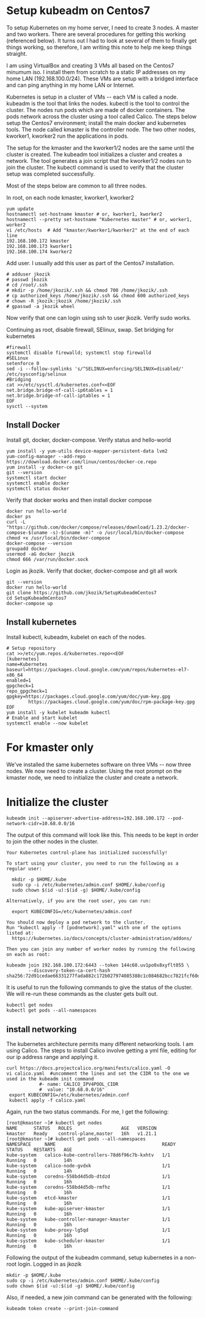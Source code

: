 # Setup kubeadm on Centos7
To setup Kubernetes on my home server, I need to create 3 nodes.  A master and two workers.  There are several procedures for getting this working (referenced below).  It turns out I had to look at several of them to finally get things working, so therefore, I am writing this note to help me keep things straight.

I am using VirtualBox and creating 3 VMs all based on the Centos7 minumum iso.  I install them from scratch to a static IP addresses on my home LAN (192.168.100.0/24). These VMs are setup with a bridged interface and can ping anything in my home LAN or Internet.  

Kubernetes is setup in a cluster of VMs -- each VM is called a node.  kubeadm is the tool that links the nodes. kubectl is the tool to control the cluster.  The nodes run pods which are made of docker containers. The pods network across the cluster using a tool called Calico. The steps below setup the Centos7 environment; install the main docker and kubernetes tools.  The node called kmaster is the controller node.  The two other nodes, kworker1, kworker2 run the applications in pods.  

The setup for the kmaster and the kworker1/2 nodes are the same until the cluster is created.  The kubeadm tool initializes a cluster and creates a network.  The tool generates a join script that the kworker1/2 nodes run to join the cluster. The kubectl command is used to verify that the cluster setup was completed successfully.

Most of the steps below are common to all three nodes.

In root, on each node kmaster, kworker1, kworker2

```
yum update
hostnamectl set-hostname kmaster # or, kworker1, kworker2     
hostnamectl --pretty set-hostname "Kubernetes master" # or, worker1, worker2
vi /etc/hosts  # Add "kmaster/kworker1/kworker2" at the end of each line
192.168.100.172 kmaster
192.168.100.173 kworker1
192.168.100.174 kworker2
```
Add user. I usually add this user as part of the Centos7 installation.
```
# adduser jkozik
# passwd jkozik
# cd /root/.ssh
# mkdir -p /home/jkozik/.ssh && chmod 700 /home/jkozik/.ssh
# cp authorized_keys /home/jkozik/.ssh && chmod 600 authorized_keys
# chown -R jkozik:jkozik /home/jkozik/.ssh
# gpasswd -a jkozik wheel
```
Now verify that one can login using ssh to user jkozik.  Verify sudo works. 

Continuing as root, disable firewall, SElinux, swap. Set bridging for kubernetes
```
#firewall
systemctl disable firewalld; systemctl stop firewalld
#SELinux
setenforce 0
sed -i --follow-symlinks 's/^SELINUX=enforcing/SELINUX=disabled/' /etc/sysconfig/selinux
#Bridging
cat >>/etc/sysctl.d/kubernetes.conf<<EOF
net.bridge.bridge-nf-call-ip6tables = 1
net.bridge.bridge-nf-call-iptables = 1
EOF
sysctl --system
```
## Install Docker
Install git, docker, docker-compose.  Verify status and hello-world
```
yum install -y yum-utils device-mapper-persistent-data lvm2
yum-config-manager --add-repo https://download.docker.com/linux/centos/docker-ce.repo
yum install -y docker-ce git
git --version
systemctl start docker 
systemctl enable docker
systemctl status docker
```
Verify that docker works and then install docker compose
```
docker run hello-world
docker ps
curl -L "https://github.com/docker/compose/releases/download/1.23.2/docker-compose-$(uname -s)-$(uname -m)" -o /usr/local/bin/docker-compose
chmod +x /usr/local/bin/docker-compose
docker-compose --version
groupadd docker
usermod -aG docker jkozik
chmod 666 /var/run/docker.sock
```
Login as jkozik. Verify that docker, docker-compose and git all work

```
git --version
docker run hello-world
git clone https://github.com/jkozik/SetupKubeadmCentos7
cd SetupKubeadmCentos7
docker-compose up
```
## Install kubernetes 
Install kubectl, kubeadm, kubelet on each of the nodes.
```
# Setup repository
cat >>/etc/yum.repos.d/kubernetes.repo<<EOF
[kubernetes]
name=Kubernetes
baseurl=https://packages.cloud.google.com/yum/repos/kubernetes-el7-x86_64
enabled=1
gpgcheck=1
repo_gpgcheck=1
gpgkey=https://packages.cloud.google.com/yum/doc/yum-key.gpg
        https://packages.cloud.google.com/yum/doc/rpm-package-key.gpg
EOF
yum install -y kubelet kubeadm kubectl
# Enable and start kubelet
systemctl enable --now kubelet
```
# For kmaster only
We've installed the same kubernetes software on three VMs -- now three nodes.  We now need to create a cluster.  Using the root prompt on the kmaster node, we need to initialize the cluster and create a network.
# Initialize the cluster
```
kubeadm init --apiserver-advertise-address=192.168.100.172 --pod-network-cidr=10.68.0.0/16
```
The output of this command will look like this.  This needs to be kept in order to join the other nodes in the cluster.
```
Your Kubernetes control-plane has initialized successfully!

To start using your cluster, you need to run the following as a regular user:

  mkdir -p $HOME/.kube
  sudo cp -i /etc/kubernetes/admin.conf $HOME/.kube/config
  sudo chown $(id -u):$(id -g) $HOME/.kube/config

Alternatively, if you are the root user, you can run:

  export KUBECONFIG=/etc/kubernetes/admin.conf

You should now deploy a pod network to the cluster.
Run "kubectl apply -f [podnetwork].yaml" with one of the options listed at:
  https://kubernetes.io/docs/concepts/cluster-administration/addons/

Then you can join any number of worker nodes by running the following on each as root:

kubeadm join 192.168.100.172:6443 --token 144c60.uv1po0x8xyflt055 \
        --discovery-token-ca-cert-hash sha256:72d91cedae66331277fada882c172b027974085388c1c084682bcc7821fcf60d
```
It is useful to run the following commands to give the status of the cluster.  We will re-run these commands as the cluster gets built out.
```
kubectl get nodes
kubectl get pods --all-namespaces
```
## install networking
The kubernetes architecture permits many different networking tools.  I am using Calico.  The steps to install Calico involve getting a yml file, editing for our ip address range and applying it.
```
curl https://docs.projectcalico.org/manifests/calico.yaml -O
vi calico.yaml  #uncomment the lines and set the CIDR to the one we used in the kubeadm init command
            #- name: CALICO_IPV4POOL_CIDR
            #  value: "10.68.0.0/16"
 export KUBECONFIG=/etc/kubernetes/admin.conf
 kubectl apply -f calico.yaml
 ```
 Again, run the two status commands.  For me, I get the following:
 ```
[root@kmaster ~]# kubectl get nodes
NAME      STATUS   ROLES                  AGE   VERSION
kmaster   Ready    control-plane,master   16h   v1.21.1
[root@kmaster ~]# kubectl get pods --all-namespaces
NAMESPACE     NAME                                       READY   STATUS    RESTARTS   AGE
kube-system   calico-kube-controllers-78d6f96c7b-kxhtv   1/1     Running   0          14h
kube-system   calico-node-gvdxk                          1/1     Running   0          14h
kube-system   coredns-558bd4d5db-dtdzd                   1/1     Running   0          16h
kube-system   coredns-558bd4d5db-rmfhz                   1/1     Running   0          16h
kube-system   etcd-kmaster                               1/1     Running   0          16h
kube-system   kube-apiserver-kmaster                     1/1     Running   0          16h
kube-system   kube-controller-manager-kmaster            1/1     Running   0          16h
kube-system   kube-proxy-lg5qd                           1/1     Running   0          16h
kube-system   kube-scheduler-kmaster                     1/1     Running   0          16h
```
Following the output of the kubeadm command, setup kubernetes in a non-root login.
Logged in as jkozik
```
mkdir -p $HOME/.kube
sudo cp -i /etc/kubernetes/admin.conf $HOME/.kube/config
sudo chown $(id -u):$(id -g) $HOME/.kube/config
```
Also, if needed, a new join command can be generated with the following:
```
kubeadm token create --print-join-command
```
